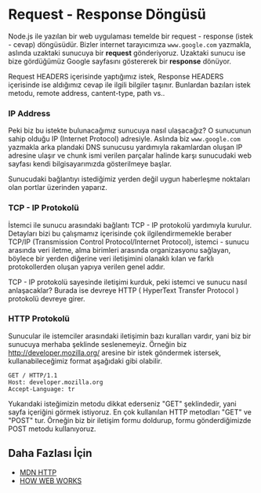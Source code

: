 Request - Response Döngüsü
======

Node.js ile yazılan bir web uygulaması temelde bir request - response (istek - cevap) döngüsüdür. Bizler internet tarayıcımıza `www.google.com` 
yazmakla, aslında uzaktaki sunucuya bir **request** gönderiyoruz. Uzaktaki sunucu ise bize gördüğümüz Google sayfasını göstererek bir
**response** dönüyor.


Request HEADERS içerisinde yaptığımız istek, Response HEADERS içerisinde ise aldığımız cevap ile ilgili bilgiler taşınır. Bunlardan bazıları
istek metodu, remote address, cantent-type, path vs.. 

### IP Address

Peki biz bu istekte bulunacağımız sunucuya nasıl ulaşacağız? O sunucunun sahip olduğu IP (Internet Protocol) adresiyle. Aslında biz 
`www.google.com` yazmakla arka plandaki DNS sunucusu yardımıyla rakamlardan oluşan IP adresine ulaşır ve chunk ismi verilen parçalar halinde
karşı sunucudaki web sayfası kendi bilgisayarımızda gösterilmeye başlar.

Sunucudaki bağlantıyı istediğimiz yerden değil uygun haberleşme noktaları olan portlar üzerinden yaparız.

### TCP - IP Protokolü

İstemci ile sunucu arasındaki bağlantı TCP - IP protokolü yardımıyla kurulur. Detayları bizi bu çalışmamız içerisinde çok ilgilendirmemekle beraber
TCP/IP (Transmission Control Protocol/Internet Protocol), istemci - sunucu arasında veri iletme, alma birimleri arasında organizasyonu sağlayan, böylece bir 
yerden diğerine veri iletişimini olanaklı kılan ve farklı protokollerden oluşan yapıya verilen genel addır.


TCP - IP protokolü sayesinde iletişimi kurduk, peki istemci ve sunucu nasıl anlaşacaklar? Burada ise devreye HTTP ( HyperText Transfer Protocol ) protokolü devreye girer.

### HTTP Protokolü

Sunucular ile istemciler arasındaki iletişimin bazı kuralları vardır, yani biz bir sunucuya merhaba şeklinde seslenemeyiz. Örneğin biz  http://developer.mozilla.org/
aresine bir istek göndermek istersek, kullanabileceğimiz format aşağıdaki gibi olabilir.
```
GET / HTTP/1.1
Host: developer.mozilla.org
Accept-Language: tr
```

Yukarıdaki isteğimizin metodu dikkat ederseniz "GET" şeklindedir, yani sayfa içeriğini görmek istiyoruz. En çok kullanılan HTTP metodları "GET" ve "POST" tur.
Örneğin biz bir iletişim formu doldurup, formu gönderdiğimizde POST metodu kullanıyoruz.

## Daha Fazlası İçin
- [MDN HTTP](https://developer.mozilla.org/tr/docs/Web/HTTP)
- [HOW WEB WORKS](https://developer.mozilla.org/tr/docs/Learn/Getting_started_with_the_web/How_the_Web_works)
